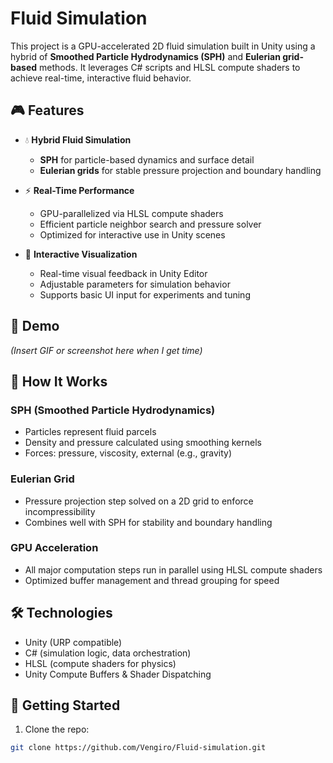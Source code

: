 # Fluid Simulation

This project is a GPU-accelerated 2D fluid simulation built in Unity using a hybrid of **Smoothed Particle Hydrodynamics (SPH)** and **Eulerian grid-based** methods. 
It leverages C# scripts and HLSL compute shaders to achieve real-time, interactive fluid behavior.


## 🎮 Features

- 💧 **Hybrid Fluid Simulation**
  - **SPH** for particle-based dynamics and surface detail
  - **Eulerian grids** for stable pressure projection and boundary handling

- ⚡ **Real-Time Performance**
  - GPU-parallelized via HLSL compute shaders
  - Efficient particle neighbor search and pressure solver
  - Optimized for interactive use in Unity scenes

- 🎥 **Interactive Visualization**
  - Real-time visual feedback in Unity Editor
  - Adjustable parameters for simulation behavior
  - Supports basic UI input for experiments and tuning

## 📸 Demo

*(Insert GIF or screenshot here when I get time)*

## 🧪 How It Works

### SPH (Smoothed Particle Hydrodynamics)

- Particles represent fluid parcels
- Density and pressure calculated using smoothing kernels
- Forces: pressure, viscosity, external (e.g., gravity)

### Eulerian Grid

- Pressure projection step solved on a 2D grid to enforce incompressibility
- Combines well with SPH for stability and boundary handling

### GPU Acceleration

- All major computation steps run in parallel using HLSL compute shaders
- Optimized buffer management and thread grouping for speed

## 🛠️ Technologies

- Unity (URP compatible)
- C# (simulation logic, data orchestration)
- HLSL (compute shaders for physics)
- Unity Compute Buffers & Shader Dispatching

## 🚀 Getting Started

1. Clone the repo:

```bash
git clone https://github.com/Vengiro/Fluid-simulation.git
